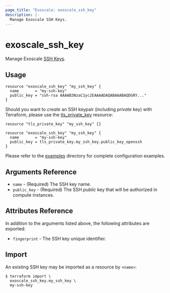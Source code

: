 ```yaml
---
page_title: "Exoscale: exoscale_ssh_key"
description: |-
  Manage Exoscale SSH Keys.
---
```


# exoscale\_ssh\_key

Manage Exoscale [SSH Keys](https://community.exoscale.com/documentation/compute/ssh-keypairs/).


## Usage

```hcl
resource "exoscale_ssh_key" "my_ssh_key" {
  name       = "my-ssh-key"
  public_key = "ssh-rsa AAAAB3NzaC1yc2EAAAADAQABAAABAQDGRY..."
}
```

Should you want to _create_ an SSH keypair (including *private* key) with Terraform, please use the
[tls_private_key](https://registry.terraform.io/providers/hashicorp/tls/latest/docs/resources/private_key)
resource:

```hcl
resource "tls_private_key" "my_ssh_key" {}

resource "exoscale_ssh_key" "my_ssh_key" {
  name       = "my-ssh-key"
  public_key = tls_private_key.my_ssh_key.public_key_openssh
}
```

Please refer to the [examples](https://github.com/exoscale/terraform-provider-exoscale/tree/master/examples/)
directory for complete configuration examples.


## Arguments Reference

* `name` - (Required) The SSH key name.
* `public_key` - (Required) The SSH *public* key that will be authorized in compute instances.


## Attributes Reference

In addition to the arguments listed above, the following attributes are exported:

* `fingerprint` - The SSH key unique identifier.


## Import

An existing SSH key may be imported as a resource by `<name>`:

```console
$ terraform import \
  exoscale_ssh_key.my_ssh_key \
  my-ssh-key
```
